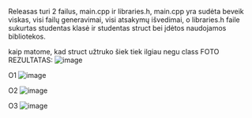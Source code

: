 Releasas turi 2 failus, main.cpp ir libraries.h, main.cpp yra sudėta beveik viskas, visi failų generavimai, visi atsakymų išvedimai, o libraries.h faile sukurtas studentas klasė ir studentas struct bei įdėtos naudojamos bibliotekos.

kaip matome, kad struct užtruko šiek tiek ilgiau negu class
FOTO REZULTATAS:
![image](https://user-images.githubusercontent.com/113584681/205036553-0f9fcbe9-8236-49c8-8f12-a09f21981c91.png)

O1
![image](https://user-images.githubusercontent.com/113584681/205257138-e88614eb-f9d0-46b8-b3e1-1b9b0f83276d.png)

O2
![image](https://user-images.githubusercontent.com/113584681/205257588-1750cef8-f390-46a8-a611-9061e66d615c.png)

O3
![image](https://user-images.githubusercontent.com/113584681/205258179-340ea49a-c93d-448a-9222-969ec98de2c4.png)

